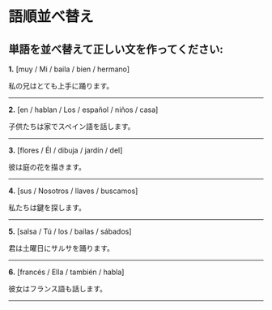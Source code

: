 # 語順並べ替え

## 単語を並べ替えて正しい文を作ってください:

**1.** [muy / Mi / baila / bien / hermano]

私の兄はとても上手に踊ります。

---

**2.** [en / hablan / Los / español / niños / casa]

子供たちは家でスペイン語を話します。

---

**3.** [flores / Él / dibuja / jardín / del]

彼は庭の花を描きます。

---

**4.** [sus / Nosotros / llaves / buscamos]

私たちは鍵を探します。

---

**5.** [salsa / Tú / los / bailas / sábados]

君は土曜日にサルサを踊ります。

---

**6.** [francés / Ella / también / habla]

彼女はフランス語も話します。

---

